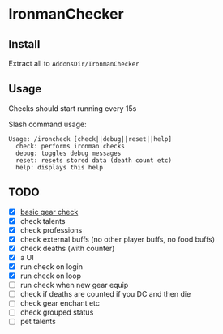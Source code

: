 # IronmanChecker

## Install

Extract all to `AddonsDir/IronmanChecker`

## Usage

Checks should start running every 15s

Slash command usage:

```
Usage: /ironcheck [check||debug||reset||help]
  check: performs ironman checks
  debug: toggles debug messages
  reset: resets stored data (death count etc)
  help: displays this help
```


## TODO

- [x] [basic gear check](https://user-images.githubusercontent.com/302375/88485567-b8994680-cf44-11ea-87c8-7a5ad70a5445.png)
- [x] check talents
- [x] check professions
- [x] check external buffs (no other player buffs, no food buffs)
- [x] check deaths (with counter)
- [x] a UI
- [x] run check on login
- [x] run check on loop
- [ ] run check when new gear equip
- [ ] check if deaths are counted if you DC and then die
- [ ] check gear enchant etc
- [ ] check grouped status
- [ ] pet talents
